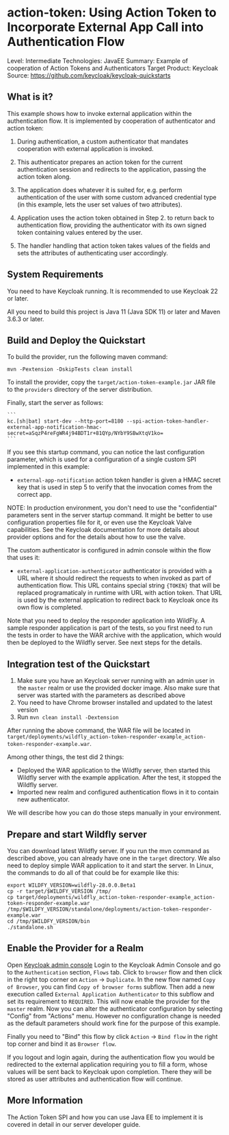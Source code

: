 action-token: Using Action Token to Incorporate External App Call into Authentication Flow
==========================================================================================

Level: Intermediate
Technologies: JavaEE
Summary: Example of cooperation of Action Tokens and Authenticators
Target Product: Keycloak  
Source: <https://github.com/keycloak/keycloak-quickstarts>  


What is it?
-----------

This example shows how to invoke external application within the authentication
flow. It is implemented by cooperation of authenticator and action token:

1. During authentication, a custom authenticator that mandates cooperation with
   external application is invoked.

2. This authenticator prepares an action token for the current authentication
   session and redirects to the application, passing the action token along.

3. The application does whatever it is suited for, e.g. perform authentication
   of the user with some custom advanced credential type (in this example, lets the
   user set values of two attributes).

4. Application uses the action token obtained in Step 2. to return back to
   authentication flow, providing the authenticator with its own signed token
   containing values entered by the user.

5. The handler handling that action token takes values of the fields and sets
   the attributes of authenticating user accordingly.


System Requirements
-------------------

You need to have <span>Keycloak</span> running. It is recommended to use Keycloak 22 or later.

All you need to build this project is Java 11 (Java SDK 11) or later and Maven 3.6.3 or later.


Build and Deploy the Quickstart
-------------------------------

To build the provider, run the following maven command:

   ````
   mvn -Pextension -DskipTests clean install
   ````

To install the provider, copy the `target/action-token-example.jar` JAR file to the `providers` directory of the server distribution.

Finally, start the server as follows:

    ```
    kc.[sh|bat] start-dev --http-port=8180 --spi-action-token-handler-external-app-notification-hmac-secret=aSqzP4reFgWR4j94BDT1r+81QYp/NYbY9SBwXtqV1ko=
    ```

If you see this startup command, you can notice the last configuration parameter, which is used for
a configuration of a single custom SPI implemented in this example:

 *  `external-app-notification` action token handler is given a HMAC secret key that
    is used in step 5 to verify that the invocation comes from the correct app.

NOTE: In production environment, you don't need to use the "confidential" parameters sent in the server startup command. It might be better
to use configuration properties file for it, or even use the Keycloak Valve capabilities. See the Keycloak documentation for more details about provider
options and for the details about how to use the valve.

The custom authenticator is configured in admin console within the flow that uses it:

 *  `external-application-authenticator` authenticator is provided with a URL
    where it should redirect the requests to when invoked as part of authentication
    flow. This URL contains special string `{TOKEN}` that will be replaced programaticaly in runtime with
    URL with action token. That URL is used by the external application to
    redirect back to Keycloak once its own flow is completed.

Note that you need to deploy the responder application into WildFly. A sample responder
application is part of the tests, so you first need to run the tests in order to have the WAR archive
with the application, which would then be deployed to the Wildfly server. See next steps for the details.

Integration test of the Quickstart
----------------------------------

1. Make sure you have an Keycloak server running with an admin user in the `master` realm or use the provided docker image. Also make sure that server
was started with the parameters as described above 
2. You need to have Chrome browser installed and updated to the latest version
3. Run `mvn clean install -Dextension`

After running the above command, the WAR file will be located in
`target/deployments/wildfly_action-token-responder-example_action-token-responder-example.war`.

Among other things, the test did 2 things:
- Deployed the WAR application to the Wildfly server, then started this Wildfly server with the example application. After the test, it stopped the Wildfly server.
- Imported new realm and configured authentication flows in it to contain new authenticator.

We will describe how you can do those steps manually in your environment.

Prepare and start Wildfly server
----------------------
You can download latest Wildfly server. If you run the mvn command as described above, you can already have one in the `target` directory.
We also need to deploy simple WAR application to it and start the server. In Linux, the commands to do all of that could be for example like this:

```
export WILDFY_VERSION=wildfly-28.0.0.Beta1
cp -r target/$WILDFY_VERSION /tmp/
cp target/deployments/wildfly_action-token-responder-example_action-token-responder-example.war /tmp/$WILDFY_VERSION/standalone/deployments/action-token-responder-example.war
cd /tmp/$WILDFY_VERSION/bin
./standalone.sh
```

Enable the Provider for a Realm
-------------------------------
Open [Keycloak admin console](http://localhost:8180/admin)
Login to the Keycloak Admin Console and go to the `Authentication` section,
`Flows` tab. Click to `browser` flow and then click in the right top corner on `Action` -> `Duplicate`. In the new flow named `Copy of Browser`, 
you can find `Copy of browser forms` subflow. Then add a new execution called `External Application
Authenticator` to this subflow and set its requirement to `REQUIRED`. This will now enable
the provider for the `master` realm. Now you can alter the authenticator
configuration by selecting "Config" from "Actions" menu. However no configuration change is needed as the default parameters
should work fine for the purpose of this example.

Finally you need to "Bind" this flow by click `Action` -> `Bind flow` in the right top corner and bind it as `Browser flow`.

If you logout and login again, during the authentication flow you would be
redirected to the external application requiring you to fill a form, whose values
will be sent back to Keycloak upon completion. There they will be stored as user
attributes and authentication flow will continue.

More Information
----------------
The Action Token SPI and how you can use Java EE to implement it is covered in detail in our server developer guide.

